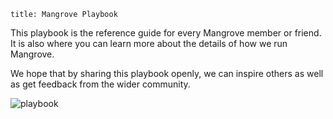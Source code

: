 ```
title: Mangrove Playbook
```

This playbook is the reference guide for every Mangrove member or friend. It is also where you can learn more about the details of how we run
Mangrove.

We hope that by sharing this playbook openly, we can inspire others as well as get feedback from the wider community.

![playbook](/images/illustrations/playbook.gif)